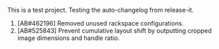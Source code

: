 This is a test project. Testing the auto-changelog from release-it.
  1. [AB#462196] Removed unused rackspace configurations.
  2. [AB#525843] Prevent cumulative layout shift by outputting cropped image dimensions and handle ratio.
